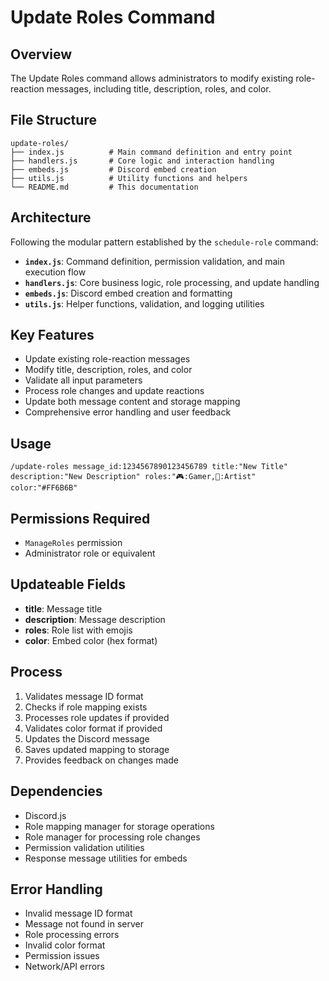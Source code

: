 # Update Roles Command

## Overview

The Update Roles command allows administrators to modify existing role-reaction messages, including title, description, roles, and color.

## File Structure

```
update-roles/
├── index.js          # Main command definition and entry point
├── handlers.js       # Core logic and interaction handling
├── embeds.js         # Discord embed creation
├── utils.js          # Utility functions and helpers
└── README.md         # This documentation
```

## Architecture

Following the modular pattern established by the `schedule-role` command:

- **`index.js`**: Command definition, permission validation, and main execution flow
- **`handlers.js`**: Core business logic, role processing, and update handling
- **`embeds.js`**: Discord embed creation and formatting
- **`utils.js`**: Helper functions, validation, and logging utilities

## Key Features

- Update existing role-reaction messages
- Modify title, description, roles, and color
- Validate all input parameters
- Process role changes and update reactions
- Update both message content and storage mapping
- Comprehensive error handling and user feedback

## Usage

```
/update-roles message_id:1234567890123456789 title:"New Title" description:"New Description" roles:"🎮:Gamer,🎨:Artist" color:"#FF6B6B"
```

## Permissions Required

- `ManageRoles` permission
- Administrator role or equivalent

## Updateable Fields

- **title**: Message title
- **description**: Message description
- **roles**: Role list with emojis
- **color**: Embed color (hex format)

## Process

1. Validates message ID format
2. Checks if role mapping exists
3. Processes role updates if provided
4. Validates color format if provided
5. Updates the Discord message
6. Saves updated mapping to storage
7. Provides feedback on changes made

## Dependencies

- Discord.js
- Role mapping manager for storage operations
- Role manager for processing role changes
- Permission validation utilities
- Response message utilities for embeds

## Error Handling

- Invalid message ID format
- Message not found in server
- Role processing errors
- Invalid color format
- Permission issues
- Network/API errors
